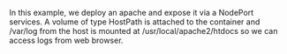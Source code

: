 In this example, we deploy an apache and expose it via a NodePort services.
A volume of type HostPath is attached to the container and /var/log from the host is mounted at /usr/local/apache2/htdocs so we can access logs from web browser.
